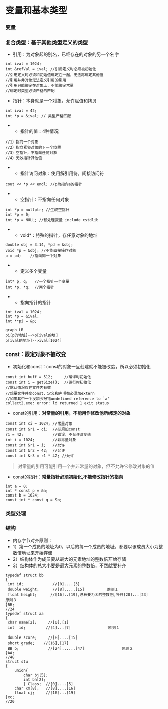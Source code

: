# 变量和基本类型
### 变量
### 复合类型：基于其他类型定义的类型
- 引用：为对象起的别名，已经存在的对象的另一个名字

```
int ival = 1024;
int &refVal = ival; //引用定义时必须被初始化
//引用定义时必须和初始值绑定在一起，无法再绑定其他值
//引用并非对象无法定义引用的引用
//引用只能绑定在对象上，不能绑定常量
//绑定时类型必须严格的匹配
```
- 指针：本身就是一个对象，允许赋值和拷贝

```
int ival = 42;
int *p = &ival; // 类型严格匹配
```
- - 指针的值：4种情况

```
//1）指向一个对象
//2）指向紧邻对象的下一个位置
//3）空指针，不指向任何对象
//4）无效指针其他值
```
- - 指针访问对象：使用解引用符，间接访问符

```
cout << *p << endl; //p为指向a的指针
```
- - 空指针：不指向任何对象

```
int *p = nullptr; //生成空指针
int *p = 0;
int *p = NULL; //预处理变量 include cstdlib
```
- - void*：特殊的指针，存任意对象的地址

```
double obj = 3.14, *pd = &obj;
void *p = &obj; //不能直接操作对象
p = pd;    //指向同一个对象
```
- - 定义多个变量

```
int* p, q;   //一个指针一个变量
int *p, *q;  //两个指针
```
- - 指向指针的指针

```
int ival = 1024;
int *p = &ival;
int **pi = &p;
```

```
graph LR
pi[p的地址]-->p[ival的地]
p[ival的地址]-->ival[1024]
```



### const：限定对象不被改变
- 初始化和const：const的对象一旦创建就不能被改变，所以必须初始化

```
const int buff = 512;     //编译时初始化
const int i = getSize();  //运行时初始化
//默认情况仅在文件内有效
//想要文件共享const，定义和声明都必须加extern
//如果其中一个没加会报错undefined reference to `a'
collect2.exe: error: ld returned 1 exit status
```

- const的引用：**对常量的引用，不能用作修改他所绑定的对象**

```
const int ci = 1024; //常量对象
const int &r1 = ci;  //必须加const
r1 = 42;             //错误，不允许改变值
int i = 1024;        //非常量对象
const int &r1 = i;   //允许
const int &r2 = 42;  //允许
const int &r3 = r1 * 42; //允许
```
> 对常量的引用可能引用一个并非常量的对象，但不允许它修改对象的值

- const的指针：**常量指针必须初始化,不能修改指针的指向**

```
int a = 0;
int * const p = &a;
const b = 1024;
const int * const q = &b;
```


### 类型处理
### 结构
- 内存字节对齐原则：
- 1）第一个成员的地址为0，以后的每一个成员的地址，都要以该成员大小为整数倍地址来开始存储
- 2）结构体作为成员要从最大的元素地址的整数倍开始存储
- 3）结构体的总大小要是最大元素的整数倍，不然就要补齐

```
typedef struct bb
{
 int id;             //[0]....[3]
 double weight;      //[8].....[15]　　　　　　原则１
 float height;      //[16]..[19],总长要为８的整数倍,补齐[20]...[23]　　　　　原则３
}BB;
//24
typedef struct aa
{
 char name[2];     //[0],[1]
 int  id;         //[4]...[7]　　　　　　　　　　原则１

 double score;     //[8]....[15]　　　　
 short grade;    //[16],[17]　　　　　　　　
 BB b;             //[24]......[47]　　　　　　　　　　原则２
}AA;
//48
struct stu
{
	union{
		char bj[5];
		int bh[2];
		} Class;  //[0]....[5]
	char xm[8];   //[8]....[16]
	float cj;     //[16]...[19]
}xc;
//20
```